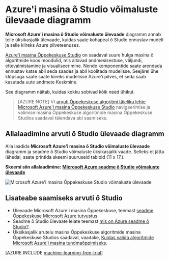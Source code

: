 <properties
    pageTitle="Ülevaade diagramm masina õ Studio võimaluste | Microsoft Azure'i"
    description="Prinditava diagramm Azure seadme õ Studio, näidates, kuidas Studio abil ennustav katse arendamise ja selle kiireks Azure'i pilves võimalusi."
    keywords="seadme õ studio ülevaade diagramm, allalaadimine"
    services="machine-learning"
    documentationCenter=""
    authors="hning86"
    manager="jhubbard"
    editor="cgronlun"/>

<tags
    ms.service="machine-learning"
    ms.workload="data-services"
    ms.tgt_pltfrm="na"
    ms.devlang="na"
    ms.topic="get-started-article"
    ms.date="09/21/2016"
    ms.author="haining;garye" />


# <a name="overview-diagram-of-azure-machine-learning-studio-capabilities"></a>Azure'i masina õ Studio võimaluste ülevaade diagramm

**Microsoft Azure'i masina õ Studio võimaluste ülevaade** diagramm annab teile üksikasjalik ülevaade, kuidas saate kohapeal õ Studio ennustav mudeli ja selle kiireks Azure pilveteenuses.

[Azure'i masina Õppekeskuse Studio](https://studio.azureml.net/) on saadaval suure hulga masina õ algoritmide koos moodulid, mis aitavad andmesisestuse, väljundi, ettevalmistamine ja visualiseerimine. Nende komponentide saate arendada ennustav katse abil seda saades ja abil koolitada mudelisse.
Seejärel ühe klõpsuga saate saate kiireks mudelisse Azure'i pilves, et seda saab kasutada uute andmete Keskmine.

See diagramm näitab, kuidas kokku sobivad kõik need ühikut.

> [AZURE.NOTE] Vt [arvuti Õppekeskuse algoritmi täieliku lehte Microsoft Azure'i masina Õppekeskuse Studio](machine-learning-algorithm-cheat-sheet.md) navigeerimise ja valimise masina Õppekeskuse algoritmide masina Õppekeskuse Studios saadaval täiendava abi saamiseks.

## <a name="download-the-machine-learning-studio-overview-diagram"></a>Allalaadimine arvuti õ Studio ülevaade diagramm

Alla laadida **Microsoft Azure'i masina õ Studio võimaluste ülevaade** diagramm ja seadme õ Studio võimaluste üksikasjalik vaade. Selleks et jätta lähedal, saate printida skeemi suuruseid tabloid (11 x 17.).

**Skeemi siin allalaadimine: [Microsoft Azure seadme õ Studio võimaluste ülevaade](http://download.microsoft.com/download/C/4/6/C4606116-522F-428A-BE04-B6D3213E9E52/ml_studio_overview_v1.1.pdf)**

![Microsoft Azure'i masina Õppekeskuse Studio võimaluste ülevaade][studio-overview]

[studio-overview]: ./media/machine-learning-studio-overview-diagram/ml_studio_overview_v1.1.png


## <a name="more-help-with-machine-learning-studio"></a>Lisateabe saamiseks arvuti õ Studio

* Ülevaade Microsoft Azure'i masina Õppekeskuse, teemast [seadme Õppekeskuse Microsoft Azure tutvustus](machine-learning-what-is-machine-learning.md)
* Seadme õ Studio ülevaate leiate teemast [mis on Azure seadme õ Studio?](machine-learning-what-is-ml-studio.md).
* Üksikasjalik arutelu masina Õppekeskuse algoritmide masina Õppekeskuse Studios saadaval, vaadake, [Kuidas valida algoritmide Microsoft Azure'i masina tundmaõppimiseks](machine-learning-algorithm-choice.md).

[AZURE.INCLUDE [machine-learning-free-trial](../../includes/machine-learning-free-trial.md)]
